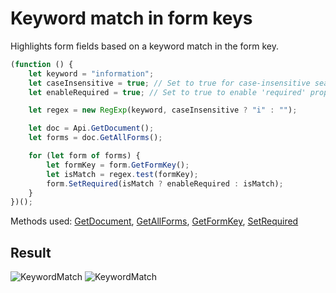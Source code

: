 # Keyword match in form keys

Highlights form fields based on a keyword match in the form key.

```ts
(function () {
    let keyword = "information";
    let caseInsensitive = true; // Set to true for case-insensitive search, false for case-sensitive
    let enableRequired = true; // Set to true to enable 'required' property when keyword is found, false to disable

    let regex = new RegExp(keyword, caseInsensitive ? "i" : "");

    let doc = Api.GetDocument();
    let forms = doc.GetAllForms();

    for (let form of forms) {
        let formKey = form.GetFormKey();
        let isMatch = regex.test(formKey);
        form.SetRequired(isMatch ? enableRequired : isMatch);
    }
})();
```

Methods used: [GetDocument](../../../../office-api/usage-api/text-document-api/Api/Methods/GetDocument.md), [GetAllForms](../../../../office-api/usage-api/form-api/ApiDocument/Methods/GetAllForms.md), [GetFormKey](../../../../office-api/usage-api/form-api/ApiFormBase/Methods/GetFormKey.md), [SetRequired](../../../../office-api/usage-api/form-api/ApiFormBase/Methods/SetRequired.md)

## Result

![KeywordMatch](/assets/images/plugins/keyword-match.png#gh-light-mode-only)
![KeywordMatch](/assets/images/plugins/keyword-match.dark.png#gh-dark-mode-only)
